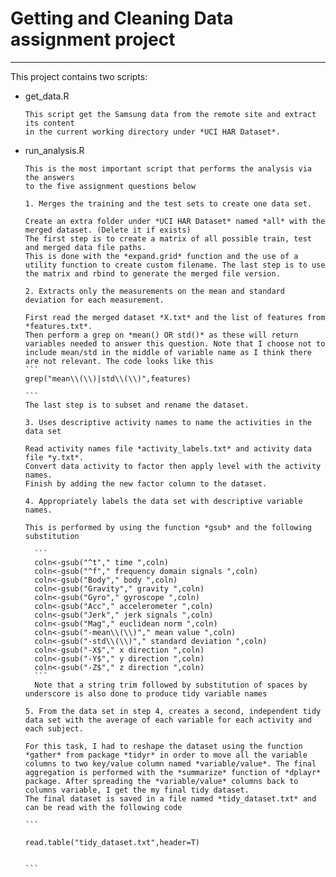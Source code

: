 # Getting and Cleaning Data assignment project
___

This project contains two scripts:

+ get_data.R

      This script get the Samsung data from the remote site and extract its content 
      in the current working directory under *UCI HAR Dataset*.

+ run_analysis.R

      This is the most important script that performs the analysis via the answers 
      to the five assignment questions below
      
      1. Merges the training and the test sets to create one data set.
      
      Create an extra folder under *UCI HAR Dataset* named *all* with the merged dataset. (Delete it if exists)
      The first step is to create a matrix of all possible train, test and merged data file paths.
      This is done with the *expand.grid* function and the use of a utility function to create custom filename. The last step is to use the matrix and rbind to generate the merged file version.  
      
      2. Extracts only the measurements on the mean and standard deviation for each measurement.
      
      First read the merged dataset *X.txt* and the list of features from *features.txt*.
      Then perform a grep on *mean() OR std()* as these will return variables needed to answer this question. Note that I choose not to include mean/std in the middle of variable name as I think there are not relevant. The code looks like this 
      ```
      grep("mean\\(\\)|std\\(\\)",features)
      
      ```
      The last step is to subset and rename the dataset.
      
      3. Uses descriptive activity names to name the activities in the data set
      
      Read activity names file *activity_labels.txt* and activity data file *y.txt*.
      Convert data activity to factor then apply level with the activity names.
      Finish by adding the new factor column to the dataset.
      
      4. Appropriately labels the data set with descriptive variable names.
      
      This is performed by using the function *gsub* and the following substitution
        
        ```
        coln<-gsub("^t"," time ",coln)
        coln<-gsub("^f"," frequency domain signals ",coln)
        coln<-gsub("Body"," body ",coln)
        coln<-gsub("Gravity"," gravity ",coln)
        coln<-gsub("Gyro"," gyroscope ",coln)
        coln<-gsub("Acc"," accelerometer ",coln)
        coln<-gsub("Jerk"," jerk signals ",coln)
        coln<-gsub("Mag"," euclidean norm ",coln)
        coln<-gsub("-mean\\(\\)"," mean value ",coln)
        coln<-gsub("-std\\(\\)"," standard deviation ",coln)
        coln<-gsub("-X$"," x direction ",coln)
        coln<-gsub("-Y$"," y direction ",coln)
        coln<-gsub("-Z$"," z direction ",coln)
        ```
        Note that a string trim followed by substitution of spaces by underscore is also done to produce tidy variable names
      
      5. From the data set in step 4, creates a second, independent tidy data set with the average of each variable for each activity and each subject.
      
      For this task, I had to reshape the dataset using the function *gather* from package *tidyr* in order to move all the variable columns to two key/value column named *variable/value*. The final aggregation is performed with the *summarize* function of *dplayr* package. After spreading the *variable/value* columns back to columns variable, I get the my final tidy dataset.
      The final dataset is saved in a file named *tidy_dataset.txt* and can be read with the following code
      
      ```
      
      read.table("tidy_dataset.txt",header=T)
      
      
      ```
      


